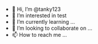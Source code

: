 - 👋 Hi, I’m @tanky123
- 👀 I’m interested in test
- 🌱 I’m currently learning ...
- 💞️ I’m looking to collaborate on ...
- 📫 How to reach me ...

<!---
tanky123/tanky123 is a ✨ special ✨ repository because its `README.md` (this file) appears on your GitHub profile.
You can click the Preview link to take a look at your changes.
--->
